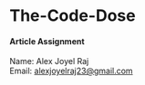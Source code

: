 # The-Code-Dose

#### Article Assignment<br/>
Name: Alex Joyel Raj<br/>
Email: alexjoyelraj23@gmail.com

